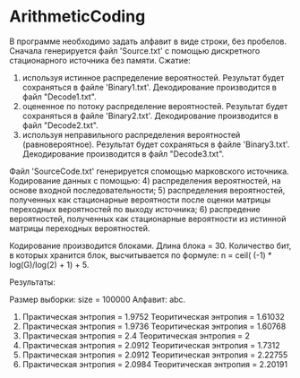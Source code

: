 # ArithmeticCoding

В программе необходимо задать алфавит в виде строки, без пробелов.
Сначала генерируется файл 'Source.txt' с помощью дискретного стационарного источника без памяти. Сжатие:
1) используя истинное распределение вероятностей. Результат будет сохраняться в файле 'Binary1.txt'. Декодирование производится в файл "Decode1.txt". 
2) оцененное по потоку распределение вероятностей. Результат будет сохраняться в файле 'Binary2.txt'. Декодирование производится в файл "Decode2.txt". 
3) используя неправильного распределения вероятностей (равновероятное). Результат будет сохраняться в файле 'Binary3.txt'. Декодирование производится в файл "Decode3.txt". 

Файл 'SourceCode.txt' генерируется  спомощью марковского источника. Кодирование данных с помощью:
4) распределения вероятностей, на основе входной последовательности;
5) распределения вероятностей, полученных как стационарные вероятности после оценки матрицы переходных вероятностей по выходу источника;
6) распредение вероятностей, полученных как стационарные вероятности из истинной матрицы переходных вероятностей.

Кодирование производится блоками. Длина блока = 30. Количество бит, в которых хранится блок, высчитывается по формуле: n = ceil( (-1) * log(G)/log(2) + 1) + 5.

Результаты:

Размер выборки: size = 100000 
Алфавит: abc.
1) Практическая энтропия = 1.9752 Теоритическая энтропия = 1.61032
2) Практическая энтропия = 1.9736 Теоритическая энтропия = 1.60768
3) Практическая энтропия = 2.4 Теоритическая энтропия = 2
4) Практическая энтропия = 2.0912 Теоритическая энтропия = 1.7312
5) Практическая энтропия = 2.0912 Теоритическая энтропия = 2.22755
6) Практическая энтропия = 2.0984 Теоритическая энтропия = 2.20191
